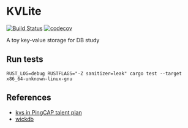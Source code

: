 # KVLite
[![Build Status](https://travis-ci.com/ChiangYintso/KVLite.svg?branch=main)](https://travis-ci.com/ChiangYintso/KVLite)
[![codecov](https://codecov.io/gh/ChiangYintso/KVLite/branch/main/graph/badge.svg?token=VVR3RGGX5M)](https://codecov.io/gh/ChiangYintso/KVLite)  

A toy key-value storage for DB study

## Run tests 
```shell
RUST_LOG=debug RUSTFLAGS="-Z sanitizer=leak" cargo test --target x86_64-unknown-linux-gnu
```

## References
- [kvs in PingCAP talent plan](https://github.com/pingcap/talent-plan)
- [wickdb](https://github.com/Fullstop000/wickdb)
